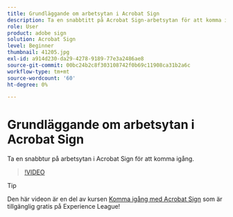```yaml
---
title: Grundläggande om arbetsytan i Acrobat Sign
description: Ta en snabbtitt på Acrobat Sign-arbetsytan för att komma igång
role: User
product: adobe sign
solution: Acrobat Sign
level: Beginner
thumbnail: 41205.jpg
exl-id: a914d230-da29-4278-9189-77e3a2486ae8
source-git-commit: 00bc24b2c8f303108742f0b69c11908ca31b2a6c
workflow-type: tm+mt
source-wordcount: '60'
ht-degree: 0%

---
```


# Grundläggande om arbetsytan i Acrobat Sign

Ta en snabbtur på arbetsytan i Acrobat Sign för att komma igång.

>[!VIDEO](https://video.tv.adobe.com/v/41205?hidetitle=true)

>[!TIP]
>
>Den här videon är en del av kursen [Komma igång med Acrobat Sign](https://experienceleague.adobe.com/?recommended=Sign-U-1-2020.1) som är tillgänglig gratis på Experience League!

